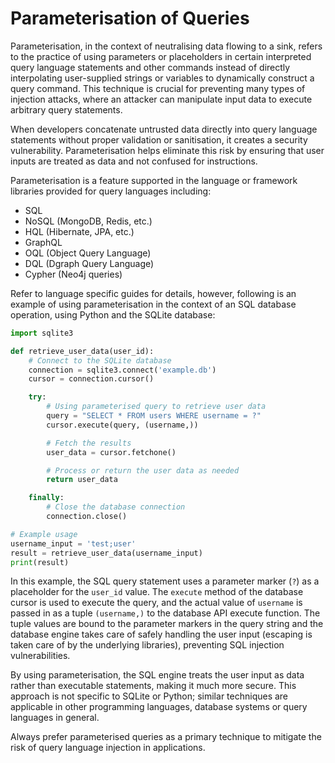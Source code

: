 # Parameterisation of Queries

Parameterisation, in the context of neutralising data flowing to a sink, refers to the practice of using parameters or placeholders in certain interpreted query language statements and other commands instead of directly interpolating user-supplied strings or variables to dynamically construct a query command. This technique is crucial for preventing many types of injection attacks, where an attacker can manipulate input data to execute arbitrary query statements.

When developers concatenate untrusted data directly into query language statements without proper validation or sanitisation, it creates a security vulnerability. Parameterisation helps eliminate this risk by ensuring that user inputs are treated as data and not confused for instructions.

Parameterisation is a feature supported in the language or framework libraries provided for query languages including:

- SQL
- NoSQL (MongoDB, Redis, etc.)
- HQL (Hibernate, JPA, etc.)
- GraphQL
- OQL (Object Query Language)
- DQL (Dgraph Query Language)
- Cypher (Neo4j queries)

Refer to language specific guides for details, however, following is an example of using parameterisation in the context of an SQL database operation, using Python and the SQLite database:

```python
import sqlite3

def retrieve_user_data(user_id):
    # Connect to the SQLite database
    connection = sqlite3.connect('example.db')
    cursor = connection.cursor()

    try:
        # Using parameterised query to retrieve user data
        query = "SELECT * FROM users WHERE username = ?"
        cursor.execute(query, (username,))

        # Fetch the results
        user_data = cursor.fetchone()

        # Process or return the user data as needed
        return user_data

    finally:
        # Close the database connection
        connection.close()

# Example usage
username_input = 'test;user'
result = retrieve_user_data(username_input)
print(result)
```

In this example, the SQL query statement uses a parameter marker (`?`) as a placeholder for the `user_id` value. The `execute` method of the database cursor is used to execute the query, and the actual value of `username` is passed in as a tuple `(username,)` to the database API execute function. The tuple values are bound to the parameter markers in the query string and the database engine takes care of safely handling the user input (escaping is taken care of by the underlying libraries), preventing SQL injection vulnerabilities.

By using parameterisation, the SQL engine treats the user input as data rather than executable statements, making it much more secure. This approach is not specific to SQLite or Python; similar techniques are applicable in other programming languages, database systems or query languages in general. 

Always prefer parameterised queries as a primary technique to mitigate the risk of query language injection in applications.
